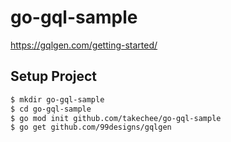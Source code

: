 # go-gql-sample

https://gqlgen.com/getting-started/

## Setup Project

```sh
$ mkdir go-gql-sample
$ cd go-gql-sample
$ go mod init github.com/takechee/go-gql-sample
$ go get github.com/99designs/gqlgen
```
